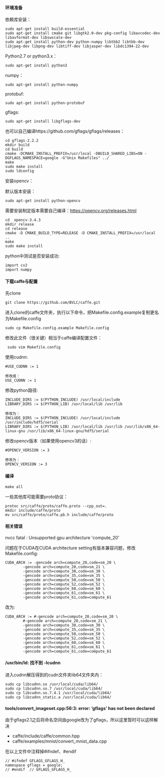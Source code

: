 #### 环境准备

依赖库安装：

    sudo apt-get install build-essential
    sudo apt-get install cmake git libgtk2.0-dev pkg-config libavcodec-dev libavformat-dev libswscale-dev
    sudo apt-get install python-dev python-numpy libtbb2 libtbb-dev libjpeg-dev libpng-dev libtiff-dev libjasper-dev libdc1394-22-dev


Python2.7 or python3.x：

    sudo apt-get install python3
    
numpy：

    sudo apt-get install python-numpy

protobuf:

    sudo apt-get install python-protobuf

gflags:

    sudo apt-get install libgflags-dev
    
也可以自己编译https://github.com/gflags/gflags/releases：

    cd gflags-2.2.2
    mkdir build
    cd build
    cmake -DCMAKE_INSTALL_PREFIX=/usr/local -DBUILD_SHARED_LIBS=ON -DGFLAGS_NAMESPACE=google -G"Unix Makefiles" ../
    make 
    sudo make install 
    sudo ldconfig 


安装opencv：

默认版本安装：

    sudo apt-get install python-opencv

需要安装制定版本需要自己编译：https://opencv.org/releases.html
  
    cd  opencv-3.4.3
    mkdir release
    cd release
    cmake -D CMAKE_BUILD_TYPE=RELEASE -D CMAKE_INSTALL_PREFIX=/usr/local ..
    make
    sudo make install

python中测试是否安装成功:

    import cv2
    import numpy

#### 下载caffe与配置

先clone

    git clone https://github.com/BVLC/caffe.git
  
进入clone的caffe文件夹，执行以下命令，把Makefile.config.example复制更名为Makefile.config

    sudo cp Makefile.config.example Makefile.config
  
修改此文件（很关键）相当于caffe编译配置文件：

     sudo vim Makefile.config
   
  
使用cudnn:

    #USE_CUDNN := 1
    
    修改成： 
    USE_CUDNN := 1
    
修改python路径:

    INCLUDE_DIRS := $(PYTHON_INCLUDE) /usr/local/include
    LIBRARY_DIRS := $(PYTHON_LIB) /usr/local/lib /usr/lib 

    修改为： 
    INCLUDE_DIRS := $(PYTHON_INCLUDE) /usr/local/include /usr/include/hdf5/serial
    LIBRARY_DIRS := $(PYTHON_LIB) /usr/local/lib /usr/lib /usr/lib/x86_64-linux-gnu /usr/lib/x86_64-linux-gnu/hdf5/serial  


修改opencv版本（如果使用opencv3的话）:

    #OPENCV_VERSION := 3

    修改为： 
    OPENCV_VERSION := 3
    
 #### 编译
 
    make all
 
 一些其他库可能需要proto协议：
 
    protoc src/caffe/proto/caffe.proto --cpp_out=.
    mkdir include/caffe/proto
    mv src/caffe/proto/caffe.pb.h include/caffe/proto


#### 相关错误

nvcc fatal   : Unsupported gpu architecture 'compute_20'

问题在于CUDA在CUDA architecture setting有版本兼容问题，修改Makefile.config:

    CUDA_ARCH := -gencode arch=compute_20,code=sm_20 \
            -gencode arch=compute_20,code=sm_21 \
            -gencode arch=compute_30,code=sm_30 \
            -gencode arch=compute_35,code=sm_35 \
            -gencode arch=compute_50,code=sm_50 \
            -gencode arch=compute_52,code=sm_52 \
            -gencode arch=compute_60,code=sm_60 \
            -gencode arch=compute_61,code=sm_61 \
            -gencode arch=compute_61,code=compute_61
改为:

    CUDA_ARCH := #-gencode arch=compute_20,code=sm_20 \
            #-gencode arch=compute_20,code=sm_21 \
            -gencode arch=compute_30,code=sm_30 \
            -gencode arch=compute_35,code=sm_35 \
            -gencode arch=compute_50,code=sm_50 \
            -gencode arch=compute_52,code=sm_52 \
            -gencode arch=compute_60,code=sm_60 \
            -gencode arch=compute_61,code=sm_61 \
            -gencode arch=compute_61,code=compute_61

#### /usr/bin/ld: 找不到 -lcudnn

进入cudnn解压得到的cudn文件夹lib64文件夹内：

    sudo cp libcudnn.so /usr/local/cuda/lib64/
    sudo cp libcudnn.so.7 /usr/local/cuda/lib64/
    sudo cp libcudnn.so.7.4.1 /usr/local/cuda/lib64/
    sudo cp libcudnn_static.a /usr/local/cuda/lib64/

#### tools/convert_imageset.cpp:56:3: error: ‘gflags’ has not been declared

由于gflags2.1之后将命名空间由google改为了gflags，所以这里暂时可以这样解决

* caffe/include/caffe/common.hpp
* caffe/examples/mnist/convert_mnist_data.cpp

在以上文件中注释掉#ifndef、#endif

    // #ifndef GFLAGS_GFLAGS_H_
    namespace gflags = google;
    // #endif  // GFLAGS_GFLAGS_H_
